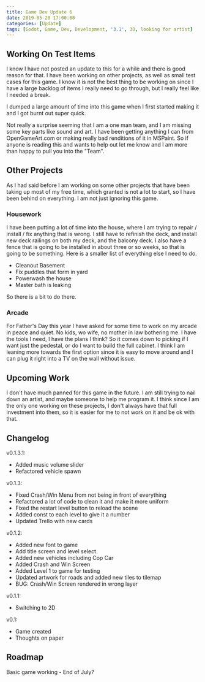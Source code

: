 ```yaml
---
title: Game Dev Update 6
date: 2019-05-20 17:00:00
categories: [Update]
tags: [Godot, Game, Dev, Development, '3.1', 3D, looking for artist]
---
```


## Working On Test Items

I know I have not posted an update to this for a while and there is good reason for that. I have been working on other projects, as well as small test cases for this game. I know it is not the best thing to be working on since I have a large backlog of items I really need to go through, but I really feel like I needed a break.

I dumped a large amount of time into this game when I first started making it and I got burnt out super quick.

<!--more-->

Not really a surprise seeming that I am a one man team, and I am missing some key parts like sound and art. I have been getting anything I can from OpenGameArt.com or making really bad renditions of it in MSPaint. So if anyone is reading this and wants to help out let me know and I am more than happy to pull you into the "Team".

## Other Projects

As I had said before I am working on some other projects that have been taking up most of my free time, which granted is not a lot to start, so I have been behind on everything. I am not just ignoring this game. 

### Housework

I have been putting a lot of time into the house, where I am trying to repair / install / fix anything that is wrong. I still have to refinish the deck, and install new deck railings on both my deck, and the balcony deck. I also have a fence that is going to be installed in about three or so weeks, so that is going to be something. Here is a smaller list of everything else I need to do.

<ul>
<li>Cleanout Basement</li>
<li>Fix puddles that form in yard</li>
<li>Powerwash the house</li>
<li>Master bath is leaking</li>
</ul>

So there is a bit to do there.

### Arcade

For Father's Day this year I have asked for some time to work on my arcade in peace and quiet. No kids, wo wife, no mother in law bothering me. I have the tools I need, I have the plans I think? So it comes down to picking if I want just the pedestal, or do I want to build the full cabinet. I think I am leaning more towards the first option since it is easy to move around and I can plug it right into a TV on the wall without issue.

## Upcoming Work

I don't have much panned for this game in the future. I am still trying to nail down an artist, and maybe someone to help me program it. I think since I am the only one working on these projects, I don't always have that full investment into them, so it is easier for me to not work on it and be ok with that.

## Changelog
v0.1.3.1:
<ul>
    <li>Added music volume slider</li>
    <li>Refactored vehicle spawn</li>
</ul>
v0.1.3:
<ul>
    <li>Fixed Crash/Win Menu from not being in front of everything</li>
    <li>Refactored a lot of code to clean it and make it more uniform</li>
    <li>Fixed the restart level button to reload the scene</li>
    <li>Added const to each level to give it a number</li>
    <li>Updated Trello with new cards</li>
</ul>
v0.1.2:
<ul>
    <li>Added new font to game</li>
    <li>Add title screen and level select</li>
    <li>Added new vehicles including Cop Car</li>
    <li>Added Crash and Win Screen</li>
    <li>Added Level 1 to game for testing</li>
    <li>Updated artwork for roads and added new tiles to tilemap</li>
    <li>BUG: Crash/Win Screen rendered in wrong layer</li>
</ul>
v0.1.1:
<ul>
    <li>Switching to 2D</li>
</ul>
v0.1:
<ul>
    <li>Game created</li>
    <li>Thoughts on paper</li>
</ul>

## Roadmap
Basic game working - End of July?